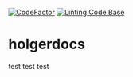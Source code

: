 [![CodeFactor](https://www.codefactor.io/repository/github/holgerverse/holgerdocs/badge)](https://www.codefactor.io/repository/github/holgerverse/holgerdocs)
[![Linting Code Base](https://github.com/holgerverse/holgerdocs/actions/workflows/linting.yml/badge.svg)](https://github.com/holgerverse/holgerdocs/actions/workflows/linting.yml)
# holgerdocs
test
test
test
